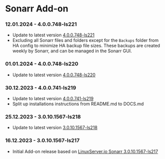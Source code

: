 # Sonarr Add-on

### 12.01.2024 - 4.0.0.748-ls221
  - Update to latest version [4.0.0.748-ls221](https://github.com/linuxserver/docker-sonarr/releases/tag/4.0.0.748-ls221)
  - Excluding all Sonarr files and folders except for the `Backups` folder from HA config to minimize HA backup file sizes. These backups are created weekly by Sonarr, and can be managed in the Sonarr GUI.

### 01.01.2024 - 4.0.0.748-ls220
  - Update to latest version [4.0.0.748-ls220](https://github.com/linuxserver/docker-sonarr/releases/tag/4.0.0.748-ls220)

### 30.12.2023 - 4.0.0.741-ls219
  - Update to latest version [4.0.0.741-ls219](https://github.com/linuxserver/docker-sonarr/releases/tag/4.0.0.741-ls219)
  - Split up installations instructions from README.md to DOCS.md

### 25.12.2023 - 3.0.10.1567-ls218
  - Update to latest version [3.0.10.1567-ls218](https://github.com/linuxserver/docker-sonarr/releases/tag/3.0.10.1567-ls218)

### 16.12.2023 - 3.0.10.1567-ls217
  - Initial Add-on release based on [LinuxServer.io Sonarr 3.0.10.1567-ls217](https://github.com/linuxserver/docker-sonarr/releases/tag/3.0.10.1567-ls217)
